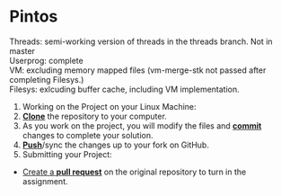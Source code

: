 # Pintos

Threads: semi-working version of threads in the threads branch. Not in master </br>
Userprog: complete </br>
VM: excluding memory mapped files (vm-merge-stk not passed after completing Filesys.)</br>
Filesys: exlcuding buffer cache, including VM implementation. </br>




1. Working on the Project on your Linux Machine:
  1. [**Clone**][ref-clone] the repository to your computer.
  2. As you work on the project, you will modify the files and [**commit**][ref-commit] changes to complete your solution.
  3. [**Push**][ref-push]/sync the changes up to your fork on GitHub.
2. Submitting your Project:
  - [Create a **pull request**][pull-request] on the original repository to turn in the assignment.

<!-- Links -->
[userprog]: https://web.stanford.edu/class/cs140/projects/pintos/pintos_3.html#SEC32
[forking]: https://guides.github.com/activities/forking/
[ref-clone]: http://gitref.org/creating/#clone
[ref-commit]: http://gitref.org/basic/#commit
[ref-push]: http://gitref.org/remotes/#push
[pull-request]: https://help.github.com/articles/creating-a-pull-request
[raw]: https://raw.githubusercontent.com/education/guide/master/docs/forks.md
